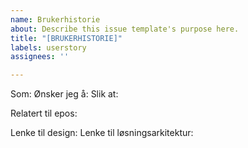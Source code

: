 ```yaml
---
name: Brukerhistorie
about: Describe this issue template's purpose here.
title: "[BRUKERHISTORIE]"
labels: userstory
assignees: ''

---
```


Som:
Ønsker jeg å:
Slik at:

Relatert til epos:

Lenke til design: 
Lenke til løsningsarkitektur:
